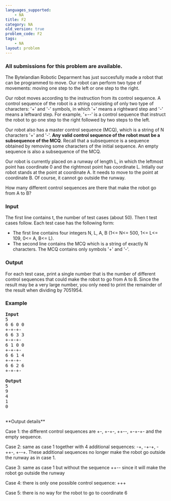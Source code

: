 ```yaml
---
languages_supported:
    - NA
title: F2
category: NA
old_version: true
problem_code: F2
tags:
    - NA
layout: problem
---
```

###  All submissions for this problem are available. 

The Bytelandian Robotic Deparment has just succesfully made a robot that can be programmed to move. Our robot can perform two type of movements: moving one step to the left or one step to the right.

Our robot moves according to the instruction from its control sequence. A control sequence of the robot is a string consisting of only two type of characters: '+' and '-' symbols, in which '+' means a rightward step and '-' means a leftward step. For example, '+--' is a control sequence that instruct the robot to go one step to the right followed by two steps to the left.

Our robot also has a master control sequence (MCQ), which is a string of N characters '+' and '-'. **Any valid control sequence of the robot must be a subsequence of the MCQ**. Recall that a subsequence is a sequence obtained by removing some characters of the initial sequence. An empty sequence is also a subsequence of the MCQ.

Our robot is currently placed on a runway of length L, in which the leftmost point has coordinate 0 and the rightmost point has coordinate L. Intially our robot stands at the point at coordinate A. It needs to move to the point at coordinate B. Of course, it cannot go outside the runway.

How many different control sequences are there that make the robot go from A to B?

### Input

The first line contains t, the number of test cases (about 50). Then t test cases follow. Each test case has the following form:

- The first line contains four integers N, L, A, B (1<= N<= 500, 1<= L<= 109, 0<= A, B<= L).
- The second line contains the MCQ which is a string of exactly N characters. The MCQ contains only symbols '+' and '-'.

### Output

For each test case, print a single number that is the number of different control sequences that could make the robot to go from A to B. Since the result may be a very large number, you only need to print the remainder of the result when dividing by 7051954.

### Example

<pre><strong>Input</strong>
5
6 6 0 0
+-+-+-
6 6 3 3
+-+-+-
6 1 0 0 
+-+-+-
6 6 1 4
+-+-+-
6 6 2 6
+-+-+-

<strong>Output</strong>
5 
9
4
1
0

</pre>**Output details**
Case 1: the different control sequences are +-, +-+-, ++--, +-+-+- and the empty sequence.

Case 2: same as case 1 together with 4 additional sequences: -+, -+-+, -++-, +--+. These additional sequences no longer make the robot go outside the runway as in case 1.

Case 3: same as case 1 but without the sequence ++-- since it will make the robot go outside the runway

Case 4: there is only one possible control sequence: +++

Case 5: there is no way for the robot to go to coordinate 6
